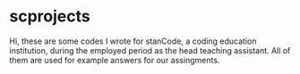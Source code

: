 # scprojects
Hi, these are some codes I wrote for stanCode, a coding education institution, during the 
employed period as the head teaching assistant. All of them are used for example answers
for our assingments. 
